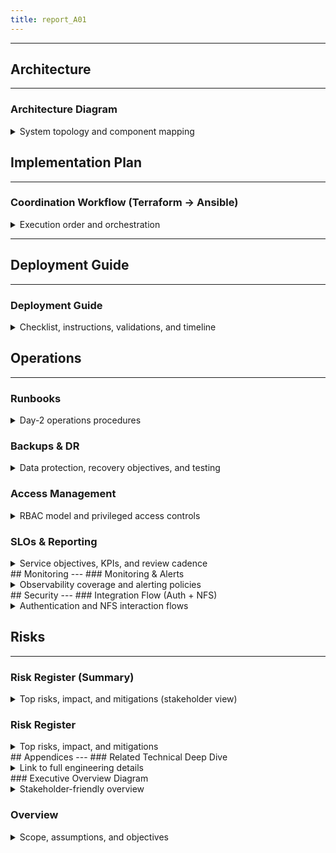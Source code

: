 ```yaml
---
title: report_A01
---
```


---
## Architecture
---
### Architecture Diagram
<details>
<summary>System topology and component mapping</summary>

---
- **Diagram source**: `docs/diagrams/A01/architecture.mmd`
- **Technical Explanation**:
  - VPC `data-platform` segmented into subnets: `management` (IAP, Bastion, FreeIPA), `services` (Filestore), `workstations` (MIG 0–10 instances)
  - Access via IAP TCP forwarding terminates at Bastion; SSH ingress locked to IAP-only; deny-by-default firewall enforced across subnets
  - Centralized auth with FreeIPA; PAM/SSSD on Bastion/Workstations perform LDAP/Kerberos lookups for login and sudo policies
  - Filestore Enterprise provides NFS v4.1 shared storage; autofs mounts user home directories on workstations for transparent access
  - CI/CD uses GitHub Actions with WIF (no SA keys) to access GCP APIs; Terraform provisions infra; Ansible configures hosts
  - CMEK via KMS applied where supported; Secret Manager supplies runtime configuration and sensitive values
- **Business Summary**:
  - Secure-by-default access pattern using IAP eliminates public SSH and reduces attack surface
  - Single sign-on via FreeIPA increases productivity and simplifies account lifecycle management
  - Shared Filestore home directories enable seamless collaboration and reproducible developer environments
  - No service account keys (WIF) and CMEK encryption align with enterprise security and compliance controls
  - Elastic workstation pool supports 20–30 engineers with cost-efficient autoscaling
- **Diagram**:
  ```mermaid
  graph TB
  subgraph Internet["Users (Corp / VPN)"]
    User["Engineers (20–30)"]
  end

  subgraph GCP["GCP Project"]
    KMS["KMS (CMEK)"]
    SM["Secret Manager"]
    WIF["Workload Identity Federation (GitHub Actions)"]

    subgraph VPC["VPC: data-platform"]
      subgraph MGMT["Subnet: management"]
        IAP["IAP TCP Forwarding"]
        Bastion["Bastion VM"]
        FreeIPA["FreeIPA Server"]
      end

      subgraph SRV["Subnet: services"]
        Filestore["Filestore Enterprise (NFS v4.1)"]
      end

      subgraph WS["Subnet: workstations"]
        MIG["Workstation MIG (0–10 instances)"]
      end
    end

    APIs["GCP APIs (Terraform/Ansible targets)"]
  end

  User -->|"OAuth2"| IAP
  IAP -->|"TCP Forwarding (SSH)"| Bastion
  Bastion -->|"LDAP/Kerberos (PAM/SSSD)"| FreeIPA
  MIG -->|"LDAP/Kerberos (SSSD)"| FreeIPA
  MIG -->|"NFS v4.1 via autofs (home dirs)"| Filestore
  Bastion -.->|"Admin/Bootstrap"| Filestore

  WIF -->|"OIDC"| APIs
  APIs -->|"Provision"| VPC
  APIs -->|"Provision"| Bastion
  APIs -->|"Provision"| FreeIPA
  APIs -->|"Provision"| Filestore
  APIs -->|"Provision"| MIG

  KMS -->|"CMEK"| Filestore
  SM -->|"Runtime Secrets"| Bastion
  SM -->|"Runtime Secrets"| FreeIPA

  classDef boundary fill:#f7f7f7,stroke:#bbb,stroke-width:1px;
  class VPC,MGMT,SRV,WS boundary;

---

</details>

## Implementation Plan
---
### Coordination Workflow (Terraform → Ansible)
<details>
<summary>Execution order and orchestration</summary>

---
- **Diagram source**: `docs/diagrams/A01/coordination_workflow.mmd`
- **Technical Explanation**:
  - Phase 0 establishes the security foundation: enable APIs, provision KMS/CMEK, configure WIF, and apply org-level policies
  - Phase 1 provisions core infrastructure: VPC/subnets, Bastion, FreeIPA VM, Filestore, and Workstation MIG
  - Phase 2 applies configuration via Ansible roles in parallel: Bastion hardening, FreeIPA server setup, workstation join to IPA with autofs and dev tools
  - Phase 3 validates and hardens: security audit, performance testing, monitoring, backups, and DR testing
  - Phase 4 completes onboarding and docs: admin/test accounts, access validation, documentation, and training
  - Terraform drives immutable infra; Ansible configures OS/services; each step is idempotent and safe to re-run
- **Business Summary**:
  - Predictable, staged rollouts reduce deployment risk and improve auditability
  - Parallelizable steps accelerate time-to-value while preserving control points for validation
  - Clear separation of infra (Terraform) and config (Ansible) simplifies maintenance and change management
- **Diagram**:
  ```mermaid
  flowchart LR
    subgraph TF["Terraform"]
      P0["Phase 0: Foundation Security\n- Enable APIs\n- KMS/CMEK\n- WIF (GitHub ↔ GCP)\n- Org Policies"]
      P1["Phase 1: Infra Provision\n- VPC & Subnets\n- Bastion VM\n- FreeIPA VM\n- Filestore\n- Workstation MIG"]
    end

    subgraph ANS["Ansible"]
      P2A["Phase 2A: Bastion Config\n- Common base\n- IAP SSH hardening\n- NFS tools"]
      P2B["Phase 2B: FreeIPA Config\n- Server install\n- Realm setup\n- PAM/SSSD policies"]
      P2C["Phase 2C: Workstation Config\n- Join to IPA\n- autofs NFS home\n- Dev tools (Code-server/JupyterLab)"]
    end

    subgraph P3["Phase 3: Production Hardening"]
      P3A["Security Audit"]
      P3B["Performance Testing"]
      P3C["Monitoring Setup"]
      P3D["Backup Strategy"]
      P3E["DR Testing"]
    end

    subgraph P4["Phase 4: Onboarding & Docs"]
      P4A["Admin Accounts"]
      P4B["Test Accounts"]
      P4C["Access Validation"]
      P4D["Documentation"]
      P4E["Training"]
    end

    P0 --> P1
    P1 --> P2A
    P1 --> P2B
    P1 --> P2C
    P2A --> P3A
    P2C --> P3B
    P2C --> P3C
    P2C --> P3D
    P3D --> P3E
    P3A --> P4A
    P3A --> P4D
    P2B --> P4B
    P4A --> P4B --> P4C --> P4E
    TF -. orchestrates .-> ANS
  ```
---

</details>

---
## Deployment Guide
---
### Deployment Guide
<details>
<summary>Checklist, instructions, validations, and timeline</summary>

---
- **Pre-deployment checklist**:
  - GCP project with billing enabled; required APIs: Compute Engine, Filestore, KMS, IAM, Cloud Resource Manager
  - KMS keyring/keys prepared for CMEK; IAM grants for Terraform service identity via WIF
  - GitHub Actions WIF pool and provider configured; no service account keys
  - Terraform backend configured (remote state); vars validated; environment tooling installed (TF>=1.6, Ansible>=2.15)
  - Secret Manager entries created for sensitive values; org policy constraints reviewed
- **Phase-by-phase instructions**:
  - Phase 0: Initialize backend; apply `foundation` to enable APIs, KMS/CMEK, WIF
  - Phase 1: Apply `network`, `bastion`, `freeipa`, `filestore`, `workstations` modules; respect dependencies
  - Phase 2: Run Ansible roles per host group with tags: bastion hardening; FreeIPA server install; workstation join, autofs, dev tools
  - Phase 3: Execute security audit, performance tests, monitoring setup, backup policy; perform DR test
  - Phase 4: Create admin/test accounts; validate access; finalize documentation and deliver training
- **Validation checklist**:
  - IAP SSH to bastion works; no direct public SSH; firewall rules deny-by-default
  - User login on bastion/workstations resolves via FreeIPA (PAM/SSSD); `id` returns expected groups
  - Workstation autofs mounts Filestore home; NFS performance within target SLOs
  - Dev tools (code-server, JupyterLab) accessible per policy; monitoring & alerts active
- **Timeline (Gantt)**:
  ```mermaid
  gantt
    title A01 GCP Data Platform - Optimized Deployment Plan
    dateFormat  YYYY-MM-DD
    axisFormat  %m/%d

    section Phase 0
    Foundation Security     :phase0, 2025-01-20, 1d

    section Phase 1
    Bastion + Network       :p1a, after phase0, 4h
    FreeIPA VM Provision    :p1b, after p1a, 4h
    Filestore Provisioning  :p1c, after p1a, 4h
    Workstation MIG         :p1d, after p1c, 4h

    section Phase 2
    Bastion Config          :p2a, after p1a, 2h
    FreeIPA Config          :p2b, after p1b, 4h
    Workstation Config      :p2c, after p1d, 4h

    section Phase 3
    Security Audit          :p3a, after p2a, 4h
    Performance Testing     :p3b, after p2c, 4h
    Monitoring Setup        :p3c, after p2c, 4h
    Backup Strategy         :p3d, after p2c, 4h
    DR Testing              :p3e, after p3d, 4h

    section Phase 4
    Admin Accounts          :p4a, after p3a, 2h
    Test Accounts           :p4b, after p4a, 2h
    Access Validation       :p4c, after p4b, 3h
    Documentation           :p4d, after p3a, 4h
    Training                :p4e, after p4d, 4h
  ```
---

</details>

## Operations
---
### Runbooks
<details>
<summary>Day-2 operations procedures</summary>

---
- User onboarding (FreeIPA): create user, assign groups, verify login via IAP → bastion → workstation; ensure home dir created on first login via autofs
- User offboarding: disable user in FreeIPA, remove from groups, archive and retain NFS home per retention policy, revoke IAP access group
- Workstation lifecycle: scale MIG as needed; to recycle an instance, cordon (via label/group), drain user sessions, recreate instance to remediate drift
- Password and auth: support `ipa` password reset; guide users on Kerberos `kinit`, `klist`, ticket renewal; enforce password policies in FreeIPA
- NFS troubleshooting: verify autofs maps, test `showmount -e` and `mount -t nfs4`; check Filestore health and network ACLs/firewall
- FreeIPA maintenance: monitor services; apply updates during maintenance windows; back up with `ipa-backup`; maintain a recovery SOP
- Change management: all infra changes via Terraform; config changes via Ansible with tags; record changes and validation in change log
---

</details>

### Backups & DR
<details>
<summary>Data protection, recovery objectives, and testing</summary>

---
- Filestore protection: daily snapshots with weekly/monthly retention; define `RPO` and `RTO` targets aligned to business impact
- FreeIPA backup: periodic `ipa-backup` archives stored securely; document restore steps and verify integrity
- Configuration state: Terraform remote state with backups; Ansible inventories and roles versioned in Git
- DR exercises: quarterly restore tests for Filestore snapshots and FreeIPA backups; document outcomes and remediation actions
- Cross-region considerations: assess replication requirements and costs; document failover procedure if required by SLA
---

</details>

### Access Management
<details>
<summary>RBAC model and privileged access controls</summary>

---
- Identity source: FreeIPA as system of record for users, groups, and sudo policies; Cloud IAM for GCP resource permissions
- Group-based access: map engineering cohorts to FreeIPA groups; align IAP access to group membership; least-privilege by default
- Privileged access: define admin groups with time-bounded elevation; enforce MFA where applicable; maintain break-glass account with sealed procedures
- Auditability: log IAP access, SSH sessions, sudo invocations, and FreeIPA changes; centralize logs and alerts in Cloud Logging/Monitoring
- Join/leave process: documented workflows for onboarding/offboarding; periodic review of group memberships and dormant accounts
---

</details>

### SLOs & Reporting
<details>
<summary>Service objectives, KPIs, and review cadence</summary>

---
- Availability SLO: `99.9%` platform uptime; authentication median response `<2s`; define error budget and burn alerts
- Performance SLOs: NFS latency within target (read/write) for typical workloads; workstation readiness time within agreed bounds
- Operational KPIs: deployment success rate, mean time to recover (`MTTR`), incident count, backup success rate, DR test success
- Reporting cadence: monthly service report to stakeholders with SLOs, KPIs, costs, and improvement actions
- Cost governance: track Filestore and MIG spend; scale policies reviewed monthly for cost/performance balance
---

</details>
## Monitoring
---
### Monitoring & Alerts
<details>
<summary>Observability coverage and alerting policies</summary>

---
- Stack: Cloud Monitoring dashboards and alerting; Cloud Logging for audit and system logs; optional exporters for FreeIPA metrics
- Key metrics: VM CPU, memory, disk; Filestore IOPS/throughput/latency; FreeIPA service health; authentication failure rate; IAP access logs
- Synthetic checks: periodic SSH via IAP, FreeIPA LDAP bind checks, NFS mount and read/write probes from a canary workstation
- Alert policies: graded severities with clear runbooks; include rate-based alerts for login failures and NFS saturation
- Dashboards: per-component (bastion, FreeIPA, Filestore, MIG) and executive overview for availability and capacity
---

</details>
## Security
---
### Integration Flow (Auth + NFS)
<details>
<summary>Authentication and NFS interaction flows</summary>

---
- **Diagram source**: `docs/diagrams/A01/integration_flow.mmd`
- **Technical Explanation**:
  - Users authenticate through IAP; IAP establishes a TCP-forwarded SSH session to bastion
  - Bastion uses PAM/SSSD to consult FreeIPA for identity, group membership, and policy
  - Users hop to workstations; SSSD on workstations integrates with FreeIPA for Kerberos/LDAP
  - autofs mounts NFS home directories from Filestore (NFS v4.1) for a consistent home across the fleet
  - Kerberos ticket lifecycle (kinit/renewal) ensures secure session operations for users and services
- **Business Summary**:
  - Unified SSO controls access centrally, reducing admin overhead and audit complexity
  - No public SSH exposure; ingress is restricted to IAP, minimizing attack surface
  - Shared home directories streamline collaboration and tool consistency across the team
- **Diagram**:
  ```mermaid
  sequenceDiagram
    autonumber
    participant U as User
    participant IAP as IAP (TCP Forwarding)
    participant B as Bastion
    participant IPA as FreeIPA
    participant W as Workstation
    participant N as Filestore (NFS)

    U->>IAP: Authenticate (OAuth2)
    IAP->>B: Establish SSH (IAP TCP tunnel)
    B->>IPA: PAM/SSSD lookup (LDAP/Kerberos)
    IPA-->>B: AuthZ/AuthN response
    Note over B,IPA: Access controlled via IPA policies

    U->>W: SSH jump via Bastion
    W->>IPA: SSSD join/lookup (Kerberos/LDAP)
    IPA-->>W: Realm config / tickets

    W->>N: autofs mount NFS home (v4.1)
    N-->>W: Home directory mounted
    Note over W,N: Transparent home directories for users

    rect rgb(240,240,240)
    Note over U,W: Ticket lifecycle (kinit, renewal)
    end
  ```
---

</details>

## Risks
---
### Risk Register (Summary)
<details>
<summary>Top risks, impact, and mitigations (stakeholder view)</summary>

---
- FreeIPA availability: single-server failure could impact logins; mitigation: frequent backups, documented recovery, evaluate warm standby
- NFS performance bottlenecks under peak load; mitigation: monitor IOPS/latency, scale Filestore tier/capacity, optimize autofs and client mounts
- Misconfigured IAP/firewall exposing services; mitigation: deny-by-default rules, change review, automated validation checks
- WIF/OIDC configuration drift breaks CI/CD; mitigation: version-controlled identity settings, validation pipeline, fallback manual deploy SOP
- Cost overrun from MIG growth; mitigation: autoscaling bounds, usage dashboards, periodic right-sizing reviews
- Operational error during changes; mitigation: change windows, peer review, staged rollouts, fast rollback via Terraform/Ansible
---

</details>

 
### Risk Register
<details>
<summary>Top risks, impact, and mitigations</summary>

---
- FreeIPA availability: single-server failure could impact logins; mitigation: frequent backups, documented recovery, evaluate warm standby
- NFS performance bottlenecks under peak load; mitigation: monitor IOPS/latency, scale Filestore tier/capacity, optimize autofs and client mounts
- Misconfigured IAP/firewall exposing services; mitigation: deny-by-default rules, change review, automated validation checks
- WIF/OIDC configuration drift breaks CI/CD; mitigation: version-controlled identity settings, validation pipeline, fallback manual deploy SOP
- Cost overrun from MIG growth; mitigation: autoscaling bounds, usage dashboards, periodic right-sizing reviews
- Operational error during changes; mitigation: change windows, peer review, staged rollouts, fast rollback via Terraform/Ansible
---

</details>
## Appendices
---
### Related Technical Deep Dive
<details>
<summary>Link to full engineering details</summary>

---
- For complete technical details (network, security, deployment, ops), see: `report_A01_technical.md`
- This stakeholder report remains focused on outcomes, timelines, and risk posture
---

</details>
### Executive Overview Diagram
<details>
<summary>Stakeholder-friendly overview</summary>

---
- **Diagram source**: `docs/diagrams/A01/exec_overview.mmd`
- **Technical Explanation**:
  - Access is mediated by IAP to a hardened bastion before reaching auto-scaling workstations
  - FreeIPA provides centralized identity and policy; Filestore provides a shared NFS collaboration space
  - Security features include WIF (no SA keys), CMEK encryption, and deny-by-default firewall policies
- **Business Summary**:
  - Executive view: secure, scalable developer platform with centralized control and predictable cost
  - Directly supports 20–30 engineers with consistent tooling and SSO, improving onboarding and productivity
  - Aligns with enterprise security controls and audit requirements without sacrificing developer velocity
- **Diagram**:
  ```mermaid
  graph LR
    Users["Users (20–30 Engineers)"] --> IAP["IAP (Secure Access)"] --> Bastion["Bastion"] --> Workstations["Workstations (MIG)"]
    Workstations --> Filestore["Filestore (Shared NFS)"]
    Workstations -. SSO .- FreeIPA["FreeIPA (SSO)"]

    subgraph Security["Security Features"]
      WIF["WIF (No SA Keys)"]
      CMEK["CMEK Encryption"]
      FW["Deny-by-default Firewall"]
    end

    WIF --- IAP
    CMEK --- Filestore
    FW --- Bastion
    FW --- Workstations

    classDef highlight fill:#f5faff,stroke:#7fb3ff,stroke-width:1px;
    class IAP,Bastion,Workstations,Filestore,FreeIPA highlight;
  ```
---

</details>

### Overview
<details>
<summary>Scope, assumptions, and objectives</summary>

---
- Assumptions
- Constraints
- Objectives
---

#### Context
- Background and related systems
---

</details>

